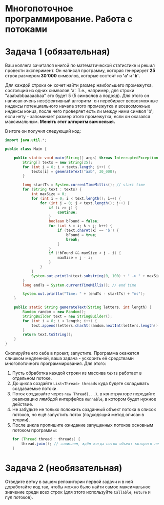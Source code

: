 # Многопоточное программирование. Работа с потоками

# Задача 1 (обязательная)

Ваш коллега зачитался книгой по математической статистике и решил провести эксперимент. Он написал программу, которая генерирует **25** строк размером **30'000** символов, которые состоят из **'a'** и **'b'**. 

Для каждой строки он хочет найти размер наибольшего промежутка, состоящий из одних символов 'a'. Т.е., например, для строки "aaababbaaaaabaa" это будет 5 (5 символов a подряд). Для этого он написал очень неэффективный алгоритм: он перебирает всевозможные индексы потенциального начала этого промежутка и всевозможные индексы конца, после чего проверяет есть ли между ними символ 'b'; если нету - запоминает размер этого промежутка, если он оказался максимальным. **Менять этот алгоритм вам нельзя.**

В итоге он получил следующий код:

```java
import java.util.*;

public class Main {

    public static void main(String[] args) throws InterruptedException {
        String[] texts = new String[25];
        for (int i = 0; i < texts.length; i++) {
            texts[i] = generateText("aab", 30_000);
        }

        long startTs = System.currentTimeMillis(); // start time
        for (String text : texts) {
            int maxSize = 0;
            for (int i = 0; i < text.length(); i++) {
                for (int j = 0; j < text.length(); j++) {
                    if (i >= j) {
                        continue;
                    }
                    boolean bFound = false;
                    for (int k = i; k < j; k++) {
                        if (text.charAt(k) == 'b') {
                            bFound = true;
                            break;
                        }
                    }
                    if (!bFound && maxSize < j - i) {
                        maxSize = j - i;
                    }
                }
            }
            System.out.println(text.substring(0, 100) + " -> " + maxSize);
        }
        long endTs = System.currentTimeMillis(); // end time

        System.out.println("Time: " + (endTs - startTs) + "ms");
    }

    public static String generateText(String letters, int length) {
        Random random = new Random();
        StringBuilder text = new StringBuilder();
        for (int i = 0; i < length; i++) {
            text.append(letters.charAt(random.nextInt(letters.length())));
        }
        return text.toString();
    }
}
```

Скопируйте его себе в проект, запустите. Программа окажется слишком медленной, ваша задача - ускорить её средствами многопоточного программирования. Для этого:
1. Пусть обработка каждой строки из массива `texts` работает в отдельном потоке.
2. До цикла создайте `List<Thread> threads` куда будете складывать создаваемые потоки.
3. Поток создавайте через `new Thread(...)`, в конструкторе передайте реализацию лямбдой интерфейса `Runnable`, в котором будет нужное действие.
4. Не забудьте не только положить созданный объект потока в список потоков, но ещё запустить поток (подходящий метод описан в теории).
5. После цикла пропишите ожидание запущенных потоков основным потоком программы:
   ```java
   for (Thread thread : threads) {
       thread.join(); // зависаем, ждём когда поток объект которого лежит в thread завершится
   }
   ```

# Задача 2 (необязательная)
Отведите ветку в вашем репозитории первой задачи и в ней доработайте код так, чтобы можно было найти самое максимальное значение среди всех строк (для этого используйте `Callable`, `Future` и пул потоков).

